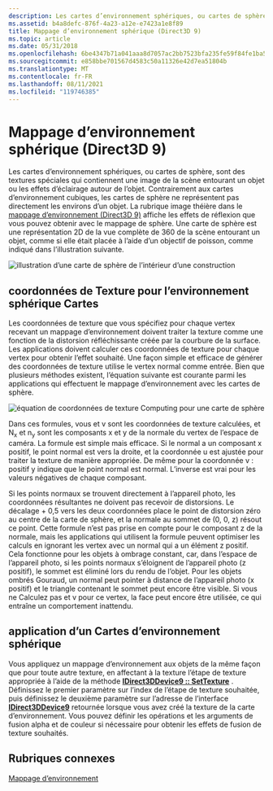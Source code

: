 ```yaml
---
description: Les cartes d’environnement sphériques, ou cartes de sphère, sont des textures spéciales qui contiennent une image de la scène entourant un objet ou les effets d’éclairage autour de l’objet.
ms.assetid: b4a8defc-876f-4a23-a12e-e7423a1e8f89
title: Mappage d’environnement sphérique (Direct3D 9)
ms.topic: article
ms.date: 05/31/2018
ms.openlocfilehash: 6be4347b71a041aaa8d7057ac2bb7523bfa235fe59f84fe1ba54c54283cd2159
ms.sourcegitcommit: e858bbe701567d4583c50a11326e42d7ea51804b
ms.translationtype: MT
ms.contentlocale: fr-FR
ms.lasthandoff: 08/11/2021
ms.locfileid: "119746385"
---
```

# <a name="spherical-environment-mapping-direct3d-9"></a>Mappage d’environnement sphérique (Direct3D 9)

Les cartes d’environnement sphériques, ou cartes de sphère, sont des textures spéciales qui contiennent une image de la scène entourant un objet ou les effets d’éclairage autour de l’objet. Contrairement aux cartes d’environnement cubiques, les cartes de sphère ne représentent pas directement les environs d’un objet. La rubrique image théière dans le [mappage d’environnement (Direct3D 9)](environment-mapping.md) affiche les effets de réflexion que vous pouvez obtenir avec le mappage de sphère. Une carte de sphère est une représentation 2D de la vue complète de 360 de la scène entourant un objet, comme si elle était placée à l’aide d’un objectif de poisson, comme indiqué dans l’illustration suivante.

![illustration d’une carte de sphère de l’intérieur d’une construction](images/spheremap.png)

## <a name="texture-coordinates-for-spherical-environment-maps"></a>coordonnées de Texture pour l’environnement sphérique Cartes

Les coordonnées de texture que vous spécifiez pour chaque vertex recevant un mappage d’environnement doivent traiter la texture comme une fonction de la distorsion réfléchissante créée par la courbure de la surface. Les applications doivent calculer ces coordonnées de texture pour chaque vertex pour obtenir l’effet souhaité. Une façon simple et efficace de générer des coordonnées de texture utilise le vertex normal comme entrée. Bien que plusieurs méthodes existent, l’équation suivante est courante parmi les applications qui effectuent le mappage d’environnement avec les cartes de sphère.

![équation de coordonnées de texture Computing pour une carte de sphère](images/spheremap-formula.png)

Dans ces formules, vous et v sont les coordonnées de texture calculées, et N<sub>x</sub> et n<sub>y</sub> sont les composants x et y de la normale du vertex de l’espace de caméra. La formule est simple mais efficace. Si le normal a un composant x positif, le point normal est vers la droite, et la coordonnée u est ajustée pour traiter la texture de manière appropriée. De même pour la coordonnée v : positif y indique que le point normal est normal. L’inverse est vrai pour les valeurs négatives de chaque composant.

Si les points normaux se trouvent directement à l’appareil photo, les coordonnées résultantes ne doivent pas recevoir de distorsions. Le décalage + 0,5 vers les deux coordonnées place le point de distorsion zéro au centre de la carte de sphère, et la normale au sommet de (0, 0, z) résout ce point. Cette formule n’est pas prise en compte pour le composant z de la normale, mais les applications qui utilisent la formule peuvent optimiser les calculs en ignorant les vertex avec un normal qui a un élément z positif. Cela fonctionne pour les objets à ombrage constant, car, dans l’espace de l’appareil photo, si les points normaux s’éloignent de l’appareil photo (z positif), le sommet est éliminé lors du rendu de l’objet. Pour les objets ombrés Gouraud, un normal peut pointer à distance de l’appareil photo (x positif) et le triangle contenant le sommet peut encore être visible. Si vous ne Calculez pas et v pour ce vertex, la face peut encore être utilisée, ce qui entraîne un comportement inattendu.

## <a name="applying-spherical-environment-maps"></a>application d’un Cartes d’environnement sphérique

Vous appliquez un mappage d’environnement aux objets de la même façon que pour toute autre texture, en affectant à la texture l’étape de texture appropriée à l’aide de la méthode [**IDirect3DDevice9 :: SetTexture**](/windows/desktop/api) . Définissez le premier paramètre sur l’index de l’étape de texture souhaitée, puis définissez le deuxième paramètre sur l’adresse de l’interface [**IDirect3DDevice9**](/windows/win32/api/d3d9helper/nn-d3d9helper-idirect3ddevice9) retournée lorsque vous avez créé la texture de la carte d’environnement. Vous pouvez définir les opérations et les arguments de fusion alpha et de couleur si nécessaire pour obtenir les effets de fusion de texture souhaités.

## <a name="related-topics"></a>Rubriques connexes

<dl> <dt>

[Mappage d’environnement](environment-mapping.md)
</dt> </dl>

 

 
